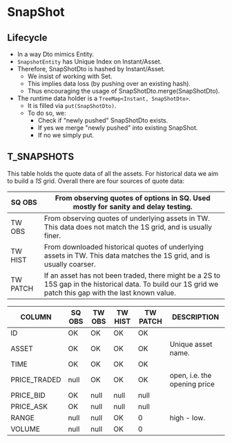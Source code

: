 # SnapShot


## Lifecycle

[](img/snap-lifecycle.svg)

* In a way Dto mimics Entity.
* `SnapshotEntity` has Unique Index on Instant/Asset.
* Therefore, SnapShotDto is hashed by Instant/Asset.
    * We insist of working with Set<SnapShotDto>.
    * This implies data loss (by pushing over an existing hash).
    * Thus encouraging the usage of SnapShotDto.merge(SnapShotDto).
* The runtime data holder is a `TreeMap<Instant, SnapShotDto>`.
    * It is filled via `put(SnapShotDto)`.
    * To do so, we:
        * Check if "newly pushed" SnapShotDto exists.
        * If yes we merge "newly pushed" into existing SnapShot.
        * If no we simply put.


## T_SNAPSHOTS

This table holds the quote data of all the assets.
For historical data we aim to build a _1S_ grid.
Overall there are four sources of quote data:


| SQ OBS   | From observing quotes of options in SQ. Used mostly for sanity and delay testing.                                                                         |
|----------|-----------------------------------------------------------------------------------------------------------------------------------------------------------|
| TW OBS   | From observing quotes of underlying assets in TW. This data does not match the 1S grid, and is usually finer.                                             |
| TW HIST  | From downloaded historical quotes of underlying assets in TW.    This data matches the 1S grid, and is usually coarser.                                   |
| TW PATCH | If an asset has not been traded, there might be a 2S to 15S gap in the historical data. To build our 1S grid we patch this gap with the last known value. |


| COLUMN       | SQ OBS | TW OBS | TW HIST | TW PATCH | DESCRIPTION                  |
|--------------|--------|--------|---------|----------|------------------------------|
| ID           | OK     | OK     | OK      | OK       |                              |
| ASSET        | OK     | OK     | OK      | OK       | Unique asset name.           |
| TIME         | OK     | OK     | OK      | OK       |                              |
| PRICE_TRADED | null   | OK     | OK      | OK       | open, i.e. the opening price |
| PRICE_BID    | OK     | null   | null    | null     |                              |
| PRICE_ASK    | OK     | null   | null    | null     |                              |
| RANGE        | null   | null   | OK      | 0        | high - low.                  |
| VOLUME       | null   | null   | OK      | 0        |                              |
